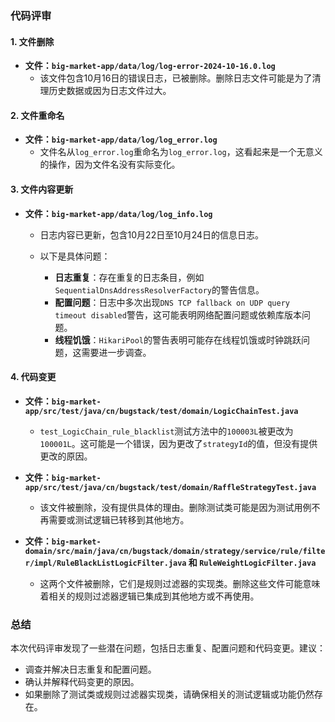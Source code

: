 ### 代码评审

#### 1. 文件删除

- **文件：`big-market-app/data/log/log-error-2024-10-16.0.log`**
  - 该文件包含10月16日的错误日志，已被删除。删除日志文件可能是为了清理历史数据或因为日志文件过大。

#### 2. 文件重命名

- **文件：`big-market-app/data/log/log_error.log`**
  - 文件名从`log_error.log`重命名为`log_error.log`，这看起来是一个无意义的操作，因为文件名没有实际变化。

#### 3. 文件内容更新

- **文件：`big-market-app/data/log/log_info.log`**
  - 日志内容已更新，包含10月22日至10月24日的信息日志。
  - 以下是具体问题：

    - **日志重复**：存在重复的日志条目，例如`SequentialDnsAddressResolverFactory`的警告信息。
    - **配置问题**：日志中多次出现`DNS TCP fallback on UDP query timeout disabled`警告，这可能表明网络配置问题或依赖库版本问题。
    - **线程饥饿**：`HikariPool`的警告表明可能存在线程饥饿或时钟跳跃问题，这需要进一步调查。

#### 4. 代码变更

- **文件：`big-market-app/src/test/java/cn/bugstack/test/domain/LogicChainTest.java`**
  - `test_LogicChain_rule_blacklist`测试方法中的`100003L`被更改为`100001L`。这可能是一个错误，因为更改了`strategyId`的值，但没有提供更改的原因。

- **文件：`big-market-app/src/test/java/cn/bugstack/test/domain/RaffleStrategyTest.java`**
  - 该文件被删除，没有提供具体的理由。删除测试类可能是因为测试用例不再需要或测试逻辑已转移到其他地方。

- **文件：`big-market-domain/src/main/java/cn/bugstack/domain/strategy/service/rule/filter/impl/RuleBlackListLogicFilter.java` 和 `RuleWeightLogicFilter.java`**
  - 这两个文件被删除，它们是规则过滤器的实现类。删除这些文件可能意味着相关的规则过滤器逻辑已集成到其他地方或不再使用。

### 总结

本次代码评审发现了一些潜在问题，包括日志重复、配置问题和代码变更。建议：

- 调查并解决日志重复和配置问题。
- 确认并解释代码变更的原因。
- 如果删除了测试类或规则过滤器实现类，请确保相关的测试逻辑或功能仍然存在。